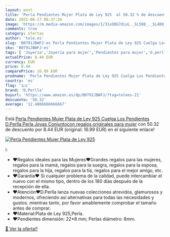 ```yaml
---
layout: post
title: 'Perla Pendientes Mujer Plata de Ley 925  al 50.32 % de descuento'
date: 2021-06-17 06:37:34
image: 'https://m.media-amazon.com/images/I/31xODG7diuL._SL500_._SL400_.jpg'
comments: true
category: ofertas
author: 'tole.es'
slug: 'B0791JBWFJ-es Perla Pendientes Mujer Plata de Ley 925 Cuelga Los...'
sku: 'B0791JBWFJ-es'
tags: [ 'Joyería','Joyería para mujer','Pendientes para mujer','d.perlla','de','ley','plata', ]
actualPrice: 8.44 EUR
currency: EUR
price: 8.44
comparePrice: 16.99 EUR
prodname: 'Perla Pendientes Mujer Plata de Ley 925 Cuelga Los Pendientes D.Perlla Perla Joyas Conjuntocon regalos originales para mujer'
country: 'es'
flag: '🇪🇸'
brand: 'D.Perlla'
buyurl: 'https://www.amazon.es/dp/B0791JBWFJ/?tag=tolees-21'
descuento: '50.32'
average: '12.4866666666667'
---
```


Está [Perla Pendientes Mujer Plata de Ley 925 Cuelga Los Pendientes D.Perlla Perla Joyas Conjuntocon regalos originales para mujer](https://www.amazon.es/dp/B0791JBWFJ/?tag=tolees-21) con 50.32 de descuento por 8.44 EUR (original: 16.99 EUR) en el siguiente enlace!

[![Perla Pendientes Mujer Plata de Ley 925 ](https://m.media-amazon.com/images/I/31xODG7diuL._SL500_._SL400_.jpg)](https://www.amazon.es/dp/B0791JBWFJ/?tag=tolees-21)

ℹ️:

- ♥Regalos ideales para las Mujeres♥Grandes regalos para las mujeres, regalos para la mamá, regalos para la suegra, regalos para la esposa, regalos para la hija, regalos para la tía, regalos para el mejor amigo, etc.
- ♥Garantía♥ Si cualquier problema de la calidad, puede intercambiar el nuevo con el mismo tipo, dentro de los 180 días después de la recepción de ella.
- ♥Atención♥D.Perlla lanza nuevas colecciones atrevidos, glamurosos y modernos, ofreciendo así alternativas para todas las necesidades y gustos. mientras tanto, por favor amablemente comprobar el tamaño antes de comprar.
- ♥Material:Plata de Ley 925,Perla.
- ♥Pendientes dimensión: 22*8 mm; Perlas diámetro: 8mm.

[🛒 Ver la oferta!!](https://www.amazon.es/dp/B0791JBWFJ/?tag=tolees-21)
